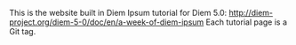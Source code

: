 This is the website built in Diem Ipsum tutorial for Diem 5.0: http://diem-project.org/diem-5-0/doc/en/a-week-of-diem-ipsum
Each tutorial page is a Git tag.
